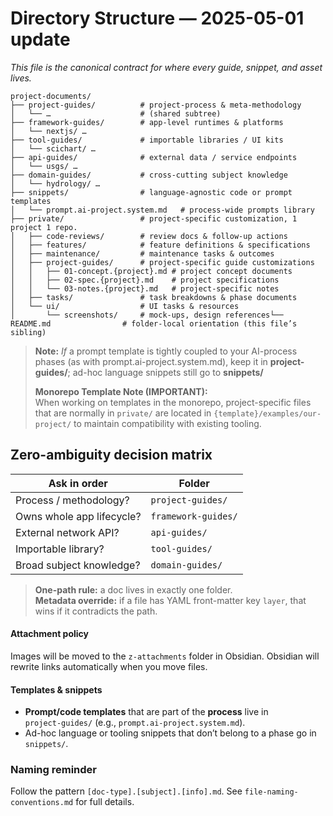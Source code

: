 # Directory Structure — 2025-05-01 update  
_This file is the canonical contract for where every guide, snippet, and asset lives._

```
project-documents/
├── project-guides/          # project-process & meta-methodology
│   └── …                    # (shared subtree)
├── framework-guides/        # app-level runtimes & platforms
│   └── nextjs/ …
├── tool-guides/             # importable libraries / UI kits
│   └── scichart/ …
├── api-guides/              # external data / service endpoints
│   └── usgs/ …
├── domain-guides/           # cross-cutting subject knowledge
│   └── hydrology/ …
├── snippets/                # language-agnostic code or prompt templates
│   └── prompt.ai-project.system.md   # process-wide prompts library
├── private/                 # project-specific customization, 1 project 1 repo.
│   ├── code-reviews/        # review docs & follow-up actions
│   ├── features/            # feature definitions & specifications
│   ├── maintenance/         # maintenance tasks & outcomes
│   ├── project-guides/      # project-specific guide customizations
│   │   ├── 01-concept.{project}.md # project concept documents
│   │   ├── 02-spec.{project}.md    # project specifications
│   │   └── 03-notes.{project}.md   # project-specific notes
│   ├── tasks/               # task breakdowns & phase documents
│   └── ui/                  # UI tasks & resources
│       └── screenshots/     # mock-ups, design references└── README.md                # folder-local orientation (this file’s sibling)
```
> **Note:**
> _If_ a prompt template is tightly coupled to your AI-process phases (as with prompt.ai-project.system.md), keep it in **project-guides/**; ad-hoc language snippets still go to **snippets/**
> 
> **Monorepo Template Note (IMPORTANT):**   
> When working on templates in the monorepo, project-specific files that are normally in `private/` are located in `{template}/examples/our-project/` to maintain compatibility with existing tooling.

## Zero-ambiguity decision matrix

| Ask in order | Folder |
|--------------|--------|
| Process / methodology? | `project-guides/` |
| Owns whole app lifecycle? | `framework-guides/` |
| External network API? | `api-guides/` |
| Importable library? | `tool-guides/` |
| Broad subject knowledge? | `domain-guides/` |

> **One-path rule:** a doc lives in exactly one folder.  
> **Metadata override:** if a file has YAML front-matter key `layer`, that wins if it contradicts the path.

#### Attachment policy
Images will be moved to the `z-attachments` folder in Obsidian.  Obsidian will rewrite links automatically when you move files.
#### Templates & snippets
* **Prompt/code templates** that are part of the **process** live in  
  `project-guides/` (e.g., `prompt.ai-project.system.md`).  
* Ad-hoc language or tooling snippets that don’t belong to a phase go in `snippets/`.
### Naming reminder
Follow the pattern `[doc-type].[subject].[info].md`. See `file-naming-conventions.md` for full details.

